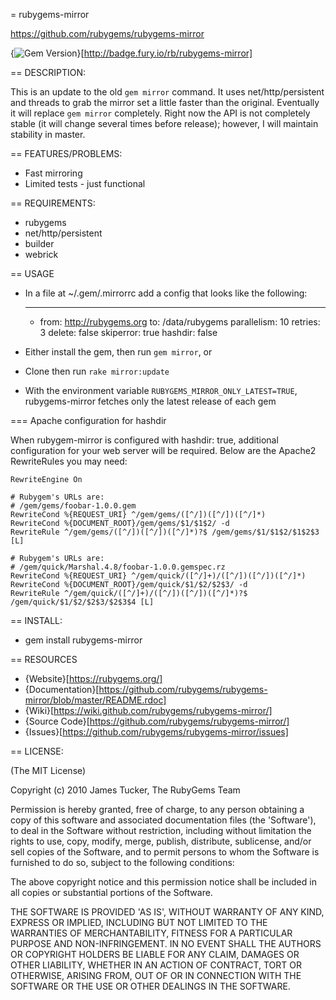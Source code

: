 = rubygems-mirror

https://github.com/rubygems/rubygems-mirror

{<img src="https://badge.fury.io/rb/rubygems-mirror.svg" alt="Gem Version" />}[http://badge.fury.io/rb/rubygems-mirror]

== DESCRIPTION:

This is an update to the old `gem mirror` command. It uses net/http/persistent
and threads to grab the mirror set a little faster than the original.
Eventually it will replace `gem mirror` completely. Right now the API is not
completely stable (it will change several times before release); however, I
will maintain stability in master.

== FEATURES/PROBLEMS:

* Fast mirroring
* Limited tests - just functional

== REQUIREMENTS:

* rubygems
* net/http/persistent
* builder
* webrick

== USAGE

* In a file at ~/.gem/.mirrorrc add a config that looks like the following:

    ---
    - from: http://rubygems.org
      to: /data/rubygems
      parallelism: 10
      retries: 3
      delete: false
      skiperror: true
      hashdir: false

* Either install the gem, then run `gem mirror`, or
* Clone then run `rake mirror:update`
* With the environment variable `RUBYGEMS_MIRROR_ONLY_LATEST=TRUE`,
  rubygems-mirror fetches only the latest release of each gem

=== Apache configuration for hashdir

When rubygem-mirror is configured with hashdir: true, additional configuration
for your web server will be required. Below are the Apache2 RewriteRules you may
need:

    RewriteEngine On

    # Rubygem's URLs are:
    # /gem/gems/foobar-1.0.0.gem
    RewriteCond %{REQUEST_URI} ^/gem/gems/([^/])([^/])([^/]*)
    RewriteCond %{DOCUMENT_ROOT}/gem/gems/$1/$1$2/ -d
    RewriteRule ^/gem/gems/([^/])([^/])([^/]*)?$ /gem/gems/$1/$1$2/$1$2$3 [L]

    # Rubygem's URLs are:
    # /gem/quick/Marshal.4.8/foobar-1.0.0.gemspec.rz
    RewriteCond %{REQUEST_URI} ^/gem/quick/([^/]+)/([^/])([^/])([^/]*)
    RewriteCond %{DOCUMENT_ROOT}/gem/quick/$1/$2/$2$3/ -d
    RewriteRule ^/gem/quick/([^/]+)/([^/])([^/])([^/]*)?$ /gem/quick/$1/$2/$2$3/$2$3$4 [L]


== INSTALL:

* gem install rubygems-mirror

== RESOURCES

* {Website}[https://rubygems.org/]
* {Documentation}[https://github.com/rubygems/rubygems-mirror/blob/master/README.rdoc]
* {Wiki}[https://wiki.github.com/rubygems/rubygems-mirror/]
* {Source Code}[https://github.com/rubygems/rubygems-mirror/]
* {Issues}[https://github.com/rubygems/rubygems-mirror/issues]

== LICENSE:

(The MIT License)

Copyright (c) 2010 James Tucker, The RubyGems Team

Permission is hereby granted, free of charge, to any person obtaining
a copy of this software and associated documentation files (the
'Software'), to deal in the Software without restriction, including
without limitation the rights to use, copy, modify, merge, publish,
distribute, sublicense, and/or sell copies of the Software, and to
permit persons to whom the Software is furnished to do so, subject to
the following conditions:

The above copyright notice and this permission notice shall be
included in all copies or substantial portions of the Software.

THE SOFTWARE IS PROVIDED 'AS IS', WITHOUT WARRANTY OF ANY KIND,
EXPRESS OR IMPLIED, INCLUDING BUT NOT LIMITED TO THE WARRANTIES OF
MERCHANTABILITY, FITNESS FOR A PARTICULAR PURPOSE AND NON-INFRINGEMENT.
IN NO EVENT SHALL THE AUTHORS OR COPYRIGHT HOLDERS BE LIABLE FOR ANY
CLAIM, DAMAGES OR OTHER LIABILITY, WHETHER IN AN ACTION OF CONTRACT,
TORT OR OTHERWISE, ARISING FROM, OUT OF OR IN CONNECTION WITH THE
SOFTWARE OR THE USE OR OTHER DEALINGS IN THE SOFTWARE.
